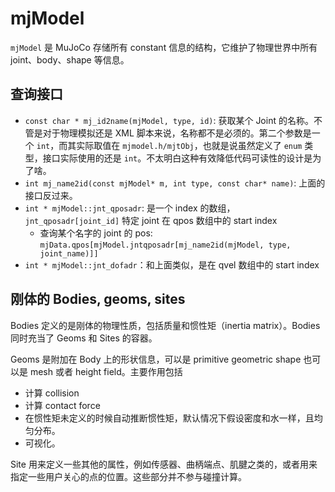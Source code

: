 # mjModel
`mjModel` 是 MuJoCo 存储所有 constant 信息的结构，它维护了物理世界中所有 joint、body、shape 等信息。

## 查询接口
- `const char * mj_id2name(mjModel, type, id)`: 获取某个 Joint 的名称。不管是对于物理模拟还是 XML 脚本来说，名称都不是必须的。第二个参数是一个 `int`，而其实际取值在 `mjmodel.h/mjtObj`，也就是说虽然定义了 `enum` 类型，接口实际使用的还是 `int`。不太明白这种有效降低代码可读性的设计是为了啥。
- `int mj_name2id(const mjModel* m, int type, const char* name)`: 上面的接口反过来。
- `int * mjModel::jnt_qposadr`: 是一个 index 的数组，`jnt_qposadr[joint_id]` 特定 joint 在 qpos 数组中的 start index
  - 查询某个名字的 joint 的 pos: `mjData.qpos[mjModel.jntqposadr[mj_name2id(mjModel, type, joint_name)]]`
- `int * mjModel::jnt_dofadr`：和上面类似，是在 qvel 数组中的 start index


## 刚体的 Bodies, geoms, sites
Bodies 定义的是刚体的物理性质，包括质量和惯性矩（inertia matrix）。Bodies 同时充当了 Geoms 和 Sites 的容器。

Geoms 是附加在 Body 上的形状信息，可以是 primitive geometric shape 也可以是 mesh 或者 height field。主要作用包括
- 计算 collision
- 计算 contact force
- 在惯性矩未定义的时候自动推断惯性矩，默认情况下假设密度和水一样，且均匀分布。
- 可视化。

Site 用来定义一些其他的属性，例如传感器、曲柄端点、肌腱之类的，或者用来指定一些用户关心的点的位置。这些部分并不参与碰撞计算。